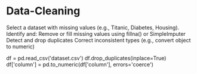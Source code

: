 # Data-Cleaning

Select a dataset with missing values (e.g., Titanic, Diabetes, Housing).
Identify and:
Remove or fill missing values using fillna() or SimpleImputer
Detect and drop duplicates
Correct inconsistent types (e.g., convert object to numeric)

df = pd.read_csv('dataset.csv')
df.drop_duplicates(inplace=True)
df['column'] = pd.to_numeric(df['column'], errors='coerce')
